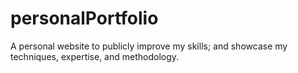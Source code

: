 # personalPortfolio
A personal website to publicly improve my skills; and showcase my techniques, expertise, and methodology.
